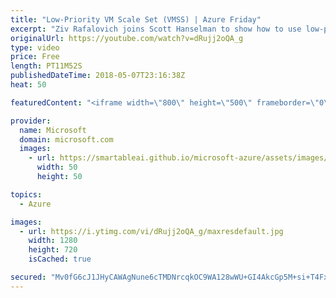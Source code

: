 ```yaml
---
title: "Low-Priority VM Scale Set (VMSS) | Azure Friday"
excerpt: "Ziv Rafalovich joins Scott Hanselman to show how to use low-priority VM scale set for a significant cost saving with Azure. Low-priority VM scale set allows you to take advantage of unutilized capacity without any availability guarantees. By combining low-priority scale sets with autoscaling and mixing"
originalUrl: https://youtube.com/watch?v=dRujj2oQA_g
type: video
price: Free
length: PT11M52S
publishedDateTime: 2018-05-07T23:16:38Z
heat: 50

featuredContent: "<iframe width=\"800\" height=\"500\" frameborder=\"0\" src=\"https://www.youtube.com/embed/dRujj2oQA_g\" allow=\"accelerometer; autoplay; encrypted-media; gyroscope; picture-in-picture\" allowfullscreen></iframe>"

provider:
  name: Microsoft
  domain: microsoft.com
  images:
    - url: https://smartableai.github.io/microsoft-azure/assets/images/organizations/microsoft.com-50x50.jpg
      width: 50
      height: 50

topics:
  - Azure

images:
  - url: https://i.ytimg.com/vi/dRujj2oQA_g/maxresdefault.jpg
    width: 1280
    height: 720
    isCached: true

secured: "Mv0fG6cJ1JHyCAWAgNune6cTMDNrcqkOC9WA128wWU+GI4AkcGp5M+si+T4FxQaKV5EmiB+crszHL4M0szxTCV4urkIzONPfe4TzKbDQlHqvB2Lym93dkNSjx8YgvlXkmtNmjeCfW0XRFoJRuBbyNz8tHqfOu6SFrlt28/DqNrmGVz0NqgNa9rm1C+rIR78Z1EHxsrsSPfxdNG3bkCRkR1L0L7fm4coC6PsAhpmWQhCfHqDkg3mrwwXk4b+aTk39liD+fC9rb82462rGQn9EuZNLc4XFKM5FThEwBb2i/n7iQWQ6iusuGKCX7dxWj9l2fFAi3nPUfhiw+Z31wwHH1LXb3iZnTu3vyySNqwzemEmpVUZ0Vlc3XRz83A6sW3mRxeygyVSB15UgJg9t0h+EANOEBgpc9nEsjSgFSAQi5hQ=;ePpoe+qRd337cGvUy3ObPA=="
---
```


